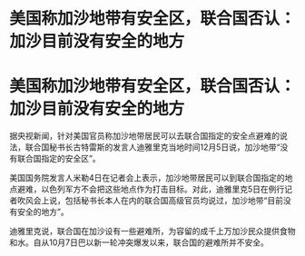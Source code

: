 # 美国称加沙地带有安全区，联合国否认：加沙目前没有安全的地方

# 美国称加沙地带有安全区，联合国否认：加沙目前没有安全的地方

据央视新闻，针对美国官员称加沙地带居民可以去联合国指定的安全点避难的说法，联合国秘书长古特雷斯的发言人迪雅里克当地时间12月5日说，加沙地带“没有联合国指定的安全区”。

美国国务院发言人米勒4日在记者会上表示，加沙地带居民可以到联合国指定的地点避难，以色列军方不会把这些地点作为打击目标。对此，迪雅里克5日在例行记者吹风会上说，包括秘书长本人在内的联合国高级官员均说过，加沙地带“目前没有安全的地方”。

迪雅里克说，联合国在加沙设有一些避难所，为容留的成千上万加沙民众提供食物和水。自从10月7日巴以新一轮冲突爆发以来，联合国的避难所并不安全。

